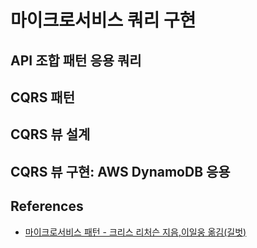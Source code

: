 # 마이크로서비스 쿼리 구현

## API 조합 패턴 응용 쿼리

## CQRS 패턴

## CQRS 뷰 설계

## CQRS 뷰 구현: AWS DynamoDB 응용

## References

* [마이크로서비스 패턴 - 크리스 리처슨 지음,이일웅 옮김(길벗)](https://www.gilbut.co.kr/book/view?bookcode=BN002687)
